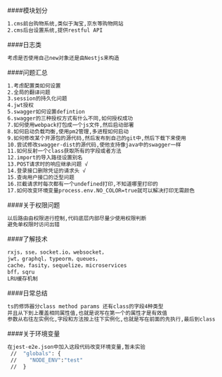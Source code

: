 ####模块划分
```bash
1.cms前台购物系统,类似于淘宝,京东等购物网站
2.cms后台设置系统,提供restful API
```
####日志类
```bash
考虑是否使用自己new对象还是由Nestjs来构造
```
####问题汇总
```bash
1.考虑配置类如何设置
2.全局的翻译问题
3.session的持久化问题
4.jwt授权
5.swagger如何设置defintion
6.swagger的三种授权方式有什么不同,如何授权成功
7.如何使用webpack打包成一个js文件,然后启动部署
8.如何启动负载均衡,使用pm2管理,多进程如何启动
9.如何修改某个开源包的源代码,然后发布到自己的git中,然后下载下来使用
10.尝试修改swagger-dist的源代码,使他支持像java中的swagger一样
11.如何反射一个class获取所有的字段或者方法
12.import的导入路径设置别名
13.POST请求时的响应继承问题 √
14.登录接口删除凭证的请求头 √
15.查询用户接口的泛型问题
16.拦截请求时每次都有一个undefined打印,不知道哪里打印的
17.如何改变环境变量process.env.NO_COLOR=true就可以解决打印无需颜色
```
####关于权限问题
```bash
以后路由由权限进行控制,代码底层内部尽量少使用权限判断
避免单权限时访问出错
```
####了解技术
```bash
rxjs，sse，socket.io，websocket，
jwt，graphql，typeorm，queues，
cache，fasity，sequelize，microservices
bff，sqru
LRU缓存机制
```
####日常总结
```bash
ts的修饰器分class method params 还有class的字段4种类型
并且从下到上覆盖相同属性值,也就是说写在第一个的属性才是有效值
参数从右往左实例化,字段和方法按上往下实例化,也就是写在前面的先执行,最后到class
```
####关于环境变量
```bash
在jest-e2e.json中加入这段代码改变环境变量,暂未实验
 //  "globals": {
 //    "NODE_ENV":"test"
 //  }
```
